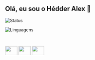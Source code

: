 ## Olá, eu sou o Hédder Alex 👋
![Status](https://github-readme-stats.vercel.app/api?username=HedderAlex&theme=shadow_red&show_icons=true)

![Linguagens](https://github-readme-stats.vercel.app/api/top-langs/?username=HedderAlex&layout=compact&theme=shadow_red)
##
<div style="display: inline_block"><br>
  <img align="center" height="30" width="40" src="https://cdn.jsdelivr.net/gh/devicons/devicon@latest/icons/html5/html5-original.svg">
  <img align="center" height="30" width="40" src="https://cdn.jsdelivr.net/gh/devicons/devicon@latest/icons/css3/css3-original.svg">
  <img align="center" height="30" width="40" src="https://cdn.jsdelivr.net/gh/devicons/devicon@latest/icons/azure/azure-original.svg">
</div>
